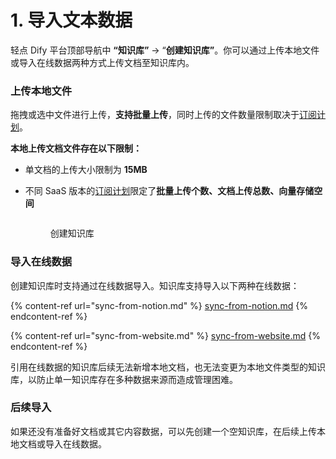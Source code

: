 # 1. 导入文本数据

轻点 Dify 平台顶部导航中 **“知识库”** → “**创建知识库”**。你可以通过上传本地文件或导入在线数据两种方式上传文档至知识库内。

### **上传本地文件**

拖拽或选中文件进行上传，**支持批量上传**，同时上传的文件数量限制取决于[订阅计划](https://dify.ai/pricing)。

**本地上传文档文件存在以下限制：**

* 单文档的上传大小限制为 **15MB**
*   不同 SaaS 版本的[订阅计划](https://dify.ai/pricing)限定了**批量上传个数、文档上传总数、向量存储空间**

    <figure><img src="https://assets-docs.dify.ai/2025/01/22064cb61356e4c005c4072d5d066cf6.png" alt=""><figcaption><p>创建知识库</p></figcaption></figure>

### **导入在线数据**

创建知识库时支持通过在线数据导入。知识库支持导入以下两种在线数据：

{% content-ref url="sync-from-notion.md" %}
[sync-from-notion.md](sync-from-notion.md)
{% endcontent-ref %}

{% content-ref url="sync-from-website.md" %}
[sync-from-website.md](sync-from-website.md)
{% endcontent-ref %}

引用在线数据的知识库后续无法新增本地文档，也无法变更为本地文件类型的知识库，以防止单一知识库存在多种数据来源而造成管理困难。

### 后续导入

如果还没有准备好文档或其它内容数据，可以先创建一个空知识库，在后续上传本地文档或导入在线数据。



